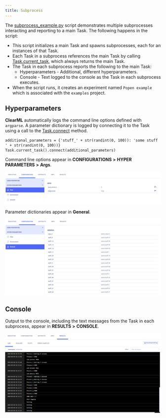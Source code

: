 ```yaml
---
title: Subprocess
---
```


The [subprocess_example.py](https://github.com/allegroai/clearml/blob/master/examples/distributed/subprocess_example.py) 
script demonstrates multiple subprocesses interacting and reporting to a main Task. The following happens in the script: 
* This script initializes a main Task and spawns subprocesses, each for an instances of that Task.
* Each Task in a subprocess references the main Task by calling [Task.current_task](../../references/sdk/task#taskcurrent_task), 
which always returns the main Task.
* The Task in each subprocess reports the following to the main Task:
    * Hyperparameters - Additional, different hyperparameters.
    * Console - Text logged to the console as the Task in each subprocess executes.
* When the script runs, it creates an experiment named `Popen example` which is associated with the `examples` project.

## Hyperparameters

**ClearML** automatically logs the command line options defined with `argparse`. A parameter dictionary is logged by 
connecting it to the Task using a call to the [Task.connect](../../references/sdk/task#connect) method.

    additional_parameters = {'stuff_' + str(randint(0, 100)): 'some stuff ' + str(randint(0, 100))}
    Task.current_task().connect(additional_parameters)

Command line options appear in **CONFIGURATIONS** **>** **HYPER PARAMETERS** **>** **Args**.

![image](../../img/examples_subprocess_example_01.png)

Parameter dictionaries appear in **General**.

![image](../../img/examples_subprocess_example_01a.png)

## Console

Output to the console, including the text messages from the Task in each subprocess, appear in **RESULTS** **>** **CONSOLE**.

![image](../../img/examples_subprocess_example_02.png)
